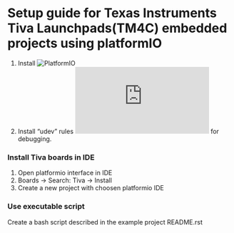 # Setup guide for Texas Instruments Tiva Launchpads(TM4C) embedded projects using platformIO


1. Install ![PlatformIO](https://www.platformio.org/install/)
2. Install “udev” rules ![99-platformio-udev.rules](https://docs.platformio.org/en/latest/faq.html#faq-udev-rules) for debugging.

### Install Tiva boards in IDE 
1. Open platformio interface in IDE
2. Boards -> Search: Tiva -> Install
3. Create a new project with choosen platformio IDE

### Use executable script
Create a bash script described in the example project README.rst
